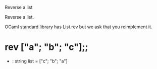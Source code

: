 Reverse a list


Reverse a list.

OCaml standard library has List.rev but we ask that you reimplement it.

# rev ["a"; "b"; "c"];;
- : string list = ["c"; "b"; "a"]
